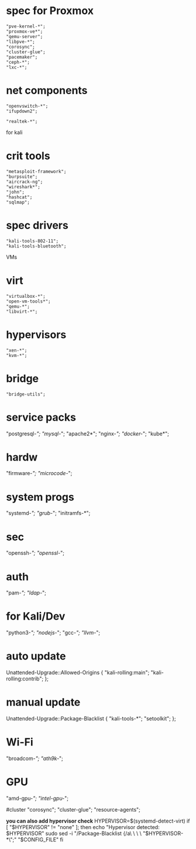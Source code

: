  
# spec for Proxmox
    "pve-kernel-*";
    "proxmox-ve*";
    "qemu-server";
    "libpve-*";
    "corosync";
    "cluster-glue";
    "pacemaker";
    "ceph-*";
    "lxc-*";

    
# net components
    "openvswitch-*";
    "ifupdown2";
   
    "realtek-*";
    
for kali
# crit tools
    "metasploit-framework";
    "burpsuite";
    "aircrack-ng";
    "wireshark*";
    "john";
    "hashcat";
    "sqlmap";
 
# spec drivers
    "kali-tools-802-11";
    "kali-tools-bluetooth";

VMs
# virt
    "virtualbox-*";
    "open-vm-tools*";
    "qemu-*";
    "libvirt-*";
# hypervisors
    "xen-*";
    "kvm-*";
# bridge
    "bridge-utils";


# service packs
"postgresql-*";
"mysql-*";
"apache2*";
"nginx-*";
"docker-*";
"kube*";

# hardw
"firmware-*";
"microcode-*";

# system progs
"systemd-*";
"grub-*";
"initramfs-*";

# sec
"openssh-*";
"openssl-*";

# auth
"pam-*";
"ldap-*";

# for Kali/Dev
"python3-*";
"nodejs-*";
"gcc-*";
"llvm-*";
# auto update
Unattended-Upgrade::Allowed-Origins {
    "kali-rolling:main";
    "kali-rolling:contrib";
};

# manual update
Unattended-Upgrade::Package-Blacklist {
    "kali-tools-*";
    "setoolkit";
};

#  Wi-Fi
"broadcom-*";
"ath9k-*";

# GPU
"amd-gpu-*";
"intel-gpu-*";

#cluster
    "corosync";
    "cluster-glue";
    "resource-agents";



**you can also add hypervisor check**
HYPERVISOR=$(systemd-detect-virt)
if [ "$HYPERVISOR" != "none" ]; then
    echo "Hypervisor detected: $HYPERVISOR"
    sudo sed -i "/Package-Blacklist {/a\ \ \ \ \"$HYPERVISOR-*\";" "$CONFIG_FILE"
fi
